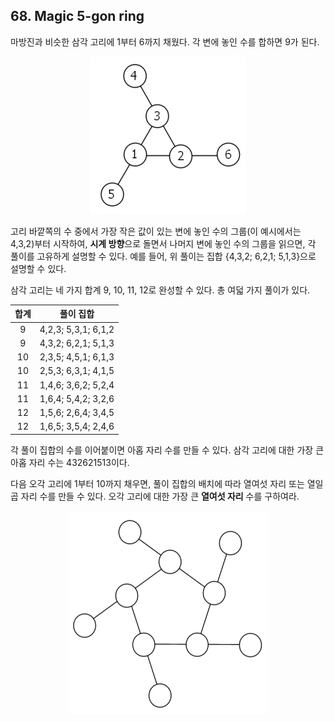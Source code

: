 ## 68. Magic 5-gon ring

마방진과 비슷한 삼각 고리에 1부터 6까지 채웠다. 각 변에 놓인 수를 합하면 9가 된다.

<p align="center">
  <img
    src="./p068_1.png"
    alt="Filled 3-gon ring"
  >
</p>

고리 바깥쪽의 수 중에서 가장 작은 값이 있는 변에 놓인 수의 그룹(이 예시에서는 4,3,2)부터 시작하여, **시계 방향**으로 돌면서 나머지 변에 놓인 수의 그룹을 읽으면, 각 풀이를 고유하게 설명할 수 있다. 예를 들어, 위 풀이는 집합 {4,3,2; 6,2,1; 5,1,3}으로 설명할 수 있다.

삼각 고리는 네 가지 합계 9, 10, 11, 12로 완성할 수 있다. 총 여덟 가지 풀이가 있다.

합계 | 풀이 집합
:---: | :---:
9 | 4,2,3; 5,3,1; 6,1,2
9 | 4,3,2; 6,2,1; 5,1,3
10 | 2,3,5; 4,5,1; 6,1,3
10 | 2,5,3; 6,3,1; 4,1,5
11 | 1,4,6; 3,6,2; 5,2,4
11 | 1,6,4; 5,4,2; 3,2,6
12 | 1,5,6; 2,6,4; 3,4,5
12 | 1,6,5; 3,5,4; 2,4,6

각 풀이 집합의 수를 이어붙이면 아홉 자리 수를 만들 수 있다. 삼각 고리에 대한 가장 큰 아홉 자리 수는 432621513이다.

다음 오각 고리에 1부터 10까지 채우면, 풀이 집합의 배치에 따라 열여섯 자리 또는 열일곱 자리 수를 만들 수 있다. 오각 고리에 대한 가장 큰 **열여섯 자리** 수를 구하여라.

<p align="center">
  <img
    src="./p068_2.png"
    alt="Empty 5-gon ring"
  >
</p>
